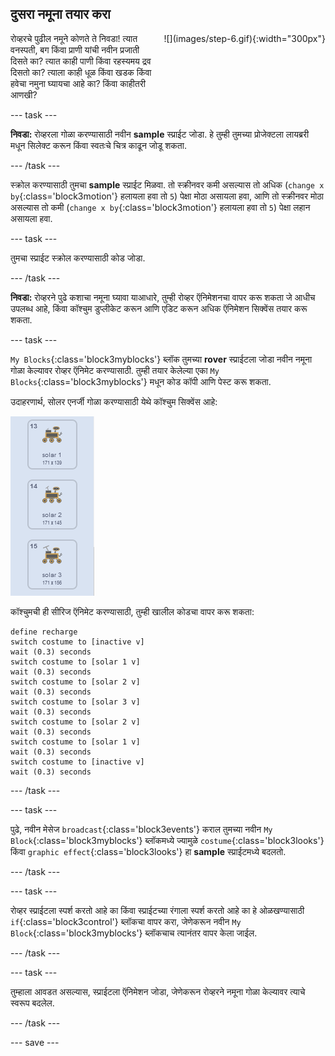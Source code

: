 ## दुसरा नमूना तयार करा

<div style="display: flex; flex-wrap: wrap">
<div style="flex-basis: 200px; flex-grow: 1; margin-right: 15px;">
रोव्हरचे पुढील नमूने कोणते ते निवडा! त्यात वनस्पती, बग किंवा प्राणी यांची नवीन प्रजाती दिसते का? त्यात काही पाणी किंवा रहस्यमय द्रव दिसतो का? त्याला काही धूळ किंवा खडक किंवा हवेचा नमुना घ्यायचा आहे का? किंवा काहीतरी आणखी?
</div>
<div>
![](images/step-6.gif){:width="300px"}
</div>
</div>

--- task ---

**निवडा:** रोव्हरला गोळा करण्यासाठी नवीन **sample** स्प्राईट जोडा. हे तुम्ही तुमच्या प्रोजेक्टला लायब्ररी मधून सिलेक्ट करून किंवा स्वतःचे चित्र काढून जोडू शकता.

--- /task ---

स्क्रोल करण्यासाठी तुमचा **sample** स्प्राईट मिळवा. तो स्क्रीनवर कमी असल्यास तो अधिक (`change x by`{:class='block3motion'} हलायला हवा तो `5`) पेक्षा मोठा असायला हवा, आणि तो स्क्रीनवर मोठा असल्यास तो कमी (`change x by`{:class='block3motion'} हलायला हवा तो `5`) पेक्षा लहान असायला हवा.

--- task ---

तुमचा स्प्राईट स्क्रोल करण्यासाठी कोड जोडा.

--- /task ---

**निवडा:** रोव्हरने पुढे कशाचा नमूना घ्यावा याआधारे, तुम्ही रोव्हर ऍनिमेशनचा वापर करू शकता जे आधीच उपलब्ध आहे, किंवा कॉश्चुम डुप्लीकेट करून आणि एडिट करून अधिक ऍनिमेशन सिक्वेंस तयार करू शकता.

--- task ---

`My Blocks`{:class='block3myblocks'} ब्लॉक तुमच्या **rover** स्प्राईटला जोडा नवीन नमूना गोळा केल्यावर रोव्हर ऍनिमेट करण्यासाठी. तुम्ही तयार केलेल्या एका `My Blocks`{:class='block3myblocks'} मधून कोड कॉपी आणि पेस्ट करू शकता.

उदाहरणार्थ, सोलर एनर्जी गोळा करण्यासाठी येथे कॉश्चुम सिक्वेंस आहे:

![रोव्हर सोलर पॅनल वाढवत असल्यासह दाखवलेले तीन कॉश्चुम.](images/solar-animation.png)

कॉश्चुमची ही सीरिज ऍनिमेट करण्यासाठी, तुम्ही खालील कोडचा वापर करू शकता:

```blocks3
define recharge
switch costume to [inactive v]
wait (0.3) seconds
switch costume to [solar 1 v]
wait (0.3) seconds
switch costume to [solar 2 v]
wait (0.3) seconds
switch costume to [solar 3 v]
wait (0.3) seconds
switch costume to [solar 2 v]
wait (0.3) seconds
switch costume to [solar 1 v]
wait (0.3) seconds
switch costume to [inactive v]
wait (0.3) seconds
```

--- /task ---

--- task ---

पुढे, नवीन मेसेज `broadcast`{:class='block3events'} कराल तुमच्या नवीन `My Block`{:class='block3myblocks'} ब्लॉकमध्ये ज्यामुळे `costume`{:class='block3looks'} किंवा `graphic effect`{:class='block3looks'} हा **sample** स्प्राईटमध्ये बदलतो.

--- /task ---

--- task ---

रोव्हर स्प्राईटला स्पर्श करतो आहे का किंवा स्प्राईटच्या रंगाला स्पर्श करतो आहे का हे ओळखण्यासाठी `if`{:class='block3control'} ब्लॉकचा वापर करा, जेणेकरून नवीन `My Block`{:class='block3myblocks'} ब्लॉकचाच त्यानंतर वापर केला जाईल.

--- /task ---

--- task ---

तुम्हाला आवडत असल्यास, स्प्राईटला ऍनिमेशन जोडा, जेणेकरून रोव्हरने नमूना गोळा केल्यावर त्याचे स्वरूप बदलेल.

--- /task ---

--- save ---
